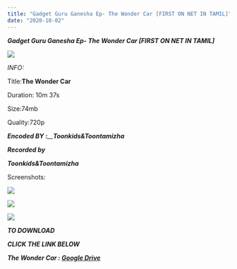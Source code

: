 ```yaml
---
title: "Gadget Guru Ganesha Ep- The Wonder Car [FIRST ON NET IN TAMIL]"
date: "2020-10-02"
---
```


 **_Gadget Guru Ganesha Ep- The Wonder Car \[FIRST ON NET IN TAMIL\]_**

 ![](https://1.bp.blogspot.com/-unktPJ_2WJI/X3b48sU0S-I/AAAAAAAAA1Y/WPmdMzTDFgcNTYCEnbp2gqqfhHAx-KIFwCLcBGAsYHQ/w460-h259/vlcsnap-2020-10-02-15h23m31s296.png)

 _INFO:_

Title:**The Wonder Car**

Duration: 10m 37s

Size:74mb

Quality:720p 

_**Encoded BY :**__**Toonkids&Toontamizha**_

  

_**Recorded by**_

_**Toonkids&Toontamizha**_

Screenshots:

[![](https://1.bp.blogspot.com/-bPoVCs60BvA/X3b5drQGIWI/AAAAAAAAA1k/HlHMZfYvLLgpcWfWh-4ltVx8YDHLXmEgACLcBGAsYHQ/s320/vlcsnap-2020-10-02-15h24m20s062.png)](https://1.bp.blogspot.com/-bPoVCs60BvA/X3b5drQGIWI/AAAAAAAAA1k/HlHMZfYvLLgpcWfWh-4ltVx8YDHLXmEgACLcBGAsYHQ/s853/vlcsnap-2020-10-02-15h24m20s062.png)

[![](https://1.bp.blogspot.com/-WEHx8MA5VIE/X3b5dhqFnwI/AAAAAAAAA1o/KYLqqA_7G4URJU6DosfNtKP2rJ8UbSttQCLcBGAsYHQ/s320/vlcsnap-2020-10-02-15h23m55s480.png)](https://1.bp.blogspot.com/-WEHx8MA5VIE/X3b5dhqFnwI/AAAAAAAAA1o/KYLqqA_7G4URJU6DosfNtKP2rJ8UbSttQCLcBGAsYHQ/s853/vlcsnap-2020-10-02-15h23m55s480.png)

[![](https://1.bp.blogspot.com/-u7NYTpOWgW8/X3b5dk2daEI/AAAAAAAAA1g/KsLn1Y-1vpsxtix6XPbub-NE1G2lK_3QQCLcBGAsYHQ/s320/vlcsnap-2020-10-02-15h23m48s827.png)](https://1.bp.blogspot.com/-u7NYTpOWgW8/X3b5dk2daEI/AAAAAAAAA1g/KsLn1Y-1vpsxtix6XPbub-NE1G2lK_3QQCLcBGAsYHQ/s853/vlcsnap-2020-10-02-15h23m48s827.png)

**_TO DOWNLOAD_**

**_CLICK THE LINK BELOW_**

**_The Wonder Car : [Google Drive](https://drive.google.com/file/d/1nvtVkhzicuZ7Whe5AZOKSBr-5n8lFWLI/view?usp=sharing)_**
